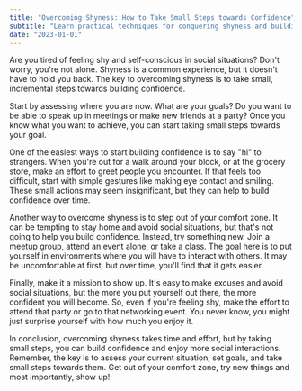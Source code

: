 ```yaml
---
title: "Overcoming Shyness: How to Take Small Steps towards Confidence"
subtitle: "Learn practical techniques for conquering shyness and building confidence through taking small, manageable steps in this informative guide."
date: "2023-01-01"
---
```


Are you tired of feeling shy and self-conscious in social situations? Don't worry, you're not alone. Shyness is a common experience, but it doesn't have to hold you back. The key to overcoming shyness is to take small, incremental steps towards building confidence.

Start by assessing where you are now. What are your goals? Do you want to be able to speak up in meetings or make new friends at a party? Once you know what you want to achieve, you can start taking small steps towards your goal.

One of the easiest ways to start building confidence is to say "hi" to strangers. When you're out for a walk around your block, or at the grocery store, make an effort to greet people you encounter. If that feels too difficult, start with simple gestures like making eye contact and smiling. These small actions may seem insignificant, but they can help to build confidence over time.

Another way to overcome shyness is to step out of your comfort zone. It can be tempting to stay home and avoid social situations, but that's not going to help you build confidence. Instead, try something new. Join a meetup group, attend an event alone, or take a class. The goal here is to put yourself in environments where you will have to interact with others. It may be uncomfortable at first, but over time, you'll find that it gets easier.

Finally, make it a mission to show up. It's easy to make excuses and avoid social situations, but the more you put yourself out there, the more confident you will become. So, even if you're feeling shy, make the effort to attend that party or go to that networking event. You never know, you might just surprise yourself with how much you enjoy it.

In conclusion, overcoming shyness takes time and effort, but by taking small steps, you can build confidence and enjoy more social interactions. Remember, the key is to assess your current situation, set goals, and take small steps towards them. Get out of your comfort zone, try new things and most importantly, show up!